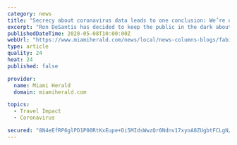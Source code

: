 ```yaml
---
category: news
title: "Secrecy about coronavirus data leads to one conclusion: We’re on our own in Florida | Opinion"
excerpt: "Ron DeSantis has decided to keep the public in the dark about several coronavirus public interest issues. It’s a misguided move designed to control information — and the messaging on how the pandemic is impacting the state."
publishedDateTime: 2020-05-08T10:00:00Z
webUrl: "https://www.miamiherald.com/news/local/news-columns-blogs/fabiola-santiago/article242561781.html"
type: article
quality: 24
heat: 24
published: false

provider:
  name: Miami Herald
  domain: miamiherald.com

topics:
  - Travel Impact
  - Coronavirus

secured: "8N4eEfRP6glPD1P00RtKxEupe+Di5MIdsWwzQr0Ndnv17xyoA8ZUgbtFCLgN/lD6Gwm8kJIwU6WtJ+fUDVnOGx1lPHfgT/Fb1bU8YwAvg1A3eGkyWaq42jZsPMEmRsdmExkPuMbHrjAhf09p5226RRnF6pqQxldkRi41m4g6rdBJKSSvNp9kSHwa1biytakx5nUW+PgzCg/TFRcErp2G7hjAobA9rdChZJygpsSv6y5c7KQmM2dajxdUHHx6PVdcjZ8FBc5KBpTW+4NXZpvkY+11v9YuSLQ6v+S9Ol7uV1tStsP08n3OHgeitNXShfLSI67SpY86v8VTFd9T6af2Gsh39NihY+9SfAzyH2NWa+aOVJiyVKRHb7GJR4eYLgDhUF/UJNGPxw3mEZrnn20/sJ01O/u/AVYKWsiX8E1hbF+CAgqiY6tFuUaf7aRyaAB7vSth+0n9pnwdx4P1y6rfN6ThnxvcYNb9TXMqZNMDMOI=;IDP3tc0UaXYdA4iSSe38LQ=="
---
```


